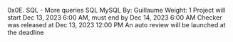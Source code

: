 0x0E. SQL - More queries
SQL
MySQL
 By: Guillaume
 Weight: 1
 Project will start Dec 13, 2023 6:00 AM, must end by Dec 14, 2023 6:00 AM
 Checker was released at Dec 13, 2023 12:00 PM
 An auto review will be launched at the deadline
